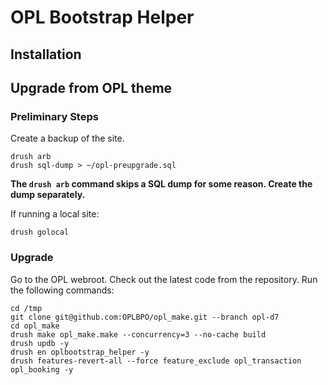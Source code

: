 # OPL Bootstrap Helper

## Installation

## Upgrade from OPL theme

### Preliminary Steps
Create a backup of the site.

````
drush arb
drush sql-dump > ~/opl-preupgrade.sql
````
**The ``drush arb`` command skips a SQL dump for some reason. Create the dump separately.**

If running a local site:
````
drush golocal
````
### Upgrade
Go to the OPL webroot. Check out the latest code from the repository. Run the following commands:

````
cd /tmp
git clone git@github.com:OPLBPO/opl_make.git --branch opl-d7
cd opl_make
drush make opl_make.make --concurrency=3 --no-cache build
drush updb -y
drush en oplbootstrap_helper -y
drush features-revert-all --force feature_exclude opl_transaction opl_booking -y
````
